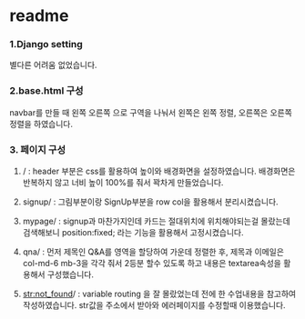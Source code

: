 # readme

### 1.Django setting

  별다른 어려움 없었습니다.

### 2.base.html 구성

  navbar를 만들 때 왼쪽 오른쪽 으로 구역을 나눠서 왼쪽은 왼쪽 정렬, 오른쪽은 오른쪽 정렬을 하였습니다.

### 3. 페이지 구성

1. / : header 부분은 css를 활용하여 높이와 배경화면을 설정하였습니다. 배경화면은 반복하지 않고 너비 높이 100%를 줘서 꽉차게 만들었습니다.

2. signup/ : 그림부분이랑 SignUp부분을 row col을 활용해서 분리시켰습니다.

3. mypage/ : signup과 마찬가지인데 카드는 절대위치에 위치해야되는걸 몰랐는데 검색해보니 position:fixed; 라는 기능을 활용해서 고정시켰습니다.

4. qna/ : 먼저 제목인 Q&A를 영역을 할당하여 가운데 정렬한 후, 제목과 이메일은 col-md-6 mb-3을 각각 줘서 2등분 할수 있도록 하고 내용은 textarea속성을 활용해서 구성했습니다.

5. <str:not_found>/ : variable routing 을 잘 몰랐었는데 전에 한 수업내용을 참고하여 작성하였습니다. str값을 주소에서 받아와 에러페이지를 수정할때 이용했습니다.
